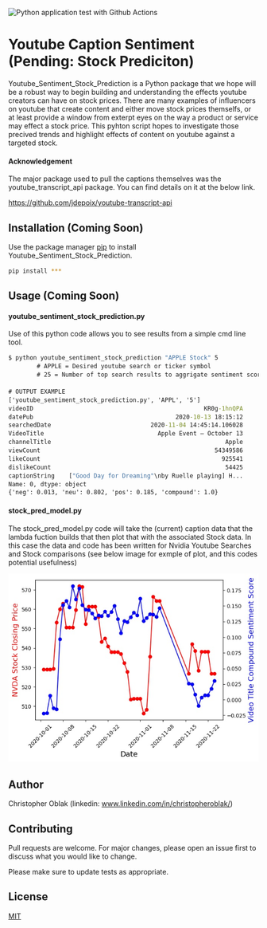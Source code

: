 ![Python application test with Github Actions](https://github.com/Cloblak/youtube_sentiment_stock_prediction/workflows/Python%20application%20test%20with%20Github%20Actions/badge.svg)

# Youtube Caption Sentiment (Pending: Stock Prediciton)

Youtube_Sentiment_Stock_Prediction is a Python package that we hope will be a 
robust way to begin building and understanding the effects youtube creators 
can have on stock prices.  There are many examples of influencers on youtube
that create content and either move stock prices themselfs, or at least provide
a window from exterpt eyes on the way a product or service may effect a stock
price.  This pyhton script hopes to investigate those precived trends and 
highlight effects of content on youtube against a targeted stock. 

#### Acknowledgement

The major package used to pull the captions themselves was the 
youtube_transcript_api package.  You can find details on it at the below link.

https://github.com/jdepoix/youtube-transcript-api

## Installation (Coming Soon)

Use the package manager [pip](https://pip.pypa.io/en/stable/) to install 
Youtube_Sentiment_Stock_Prediction.

```bash
pip install ***
```

## Usage (Coming Soon)

#### youtube_sentiment_stock_prediction.py 

Use of this python code allows you to see results from a simple cmd line tool.

```cmd line
$ python youtube_sentiment_stock_prediction "APPLE Stock" 5       
        # APPLE = Desired youtube search or ticker symbol 
        # 25 = Number of top search results to aggrigate sentiment score from

# OUTPUT EXAMPLE
['youtube_sentiment_stock_prediction.py', 'APPL', '5']
videoID                                                KR0g-1hnQPA
datePub                                        2020-10-13 18:15:12
searchedDate                            2020-11-04 14:45:14.106028
VideoTitle                                Apple Event — October 13
channelTitle                                                 Apple
viewCount                                                 54349586
likeCount                                                   925541
dislikeCount                                                 54425
captionString    ["Good Day for Dreaming"\nby Ruelle playing] H...
Name: 0, dtype: object
{'neg': 0.013, 'neu': 0.802, 'pos': 0.185, 'compound': 1.0}
```

#### stock_pred_model.py

The stock_pred_model.py code will take the (current) caption data that the lambda 
fuction builds that then plot that with the associated Stock data.  In this case
the data and code has been written for Nvidia Youtube Searches and Stock 
comparisons (see below image for exmple of plot, and this codes potential usefulness)


![Alt text](10_plots/NVDA_Sentiment_Stock_ComparisonPlot.jpeg?raw=true "Title")

## Author
Christopher Oblak (linkedin: www.linkedin.com/in/christopheroblak/)

## Contributing
Pull requests are welcome. For major changes, please open an issue first to discuss what you would like to change.

Please make sure to update tests as appropriate.

## License
[MIT](https://choosealicense.com/licenses/mit/)
